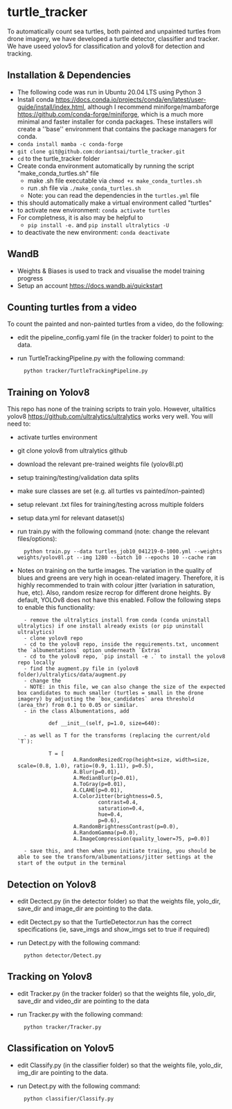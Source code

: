 # turtle_tracker
To automatically count sea turtles, both painted and unpainted turtles from drone imagery, we have developed a turtle detector, classifier and tracker.
We have useed yolov5 for classification and yolov8 for detection and tracking.

## Installation & Dependencies
- The following code was run in Ubuntu 20.04 LTS using Python 3
- Install conda https://docs.conda.io/projects/conda/en/latest/user-guide/install/index.html, although I recommend miniforge/mambaforge https://github.com/conda-forge/miniforge, which is a much more minimal and faster installer for conda packages. These installers will create a ''base'' environment that contains the package managers for conda.
- `conda install mamba -c conda-forge`
- `git clone git@github.com:doriantsai/turtle_tracker.git`
- `cd` to the turtle_tracker folder
- Create conda environment automatically by running the script "make_conda_turtles.sh" file
    - make .sh file executable via `chmod +x make_conda_turtles.sh`
    - run .sh file via `./make_conda_turtles.sh`
    - Note: you can read the dependencies in the `turtles.yml` file
- this should automatically make a virtual environment called "turtles"
- to activate new environment: `conda activate turtles`
- For completness, it is also may be helpful to
    - `pip install -e.` and `pip install ultralytics -U`
- to deactivate the new environment: `conda deactivate`

## WandB
- Weights & Biases is used to track and visualise the model training progress
- Setup an account https://docs.wandb.ai/quickstart

## Counting turtles from a video
To count the painted and non-painted turtles from a video, do the following:
- edit the pipeline_config.yaml file (in the tracker folder) to point to the data.
- run TurtleTrackingPipeline.py with the following command:

        python tracker/TurtleTrackingPipeline.py

## Training on Yolov8
This repo has none of the training scripts to train yolo. However, ultalitics yolov8 https://github.com/ultralytics/ultralytics works very well. You will need to:
- activate turtles environment
- git clone yolov8 from ultralytics github
- download the relevant pre-trained weights file (yolov8l.pt)
- setup training/testing/validation data splits
- make sure classes are set (e.g. all turtles vs painted/non-painted)
- setup relevant .txt files for training/testing across multiple folders
- setup data.yml for relevant dataset(s)
- run train.py with the following command (note: change the relevant files/options): 

        python train.py --data turtles_job10_041219-0-1000.yml --weights weights/yolov8l.pt --img 1280 --batch 10 --epochs 10 --cache ram

- Notes on training on the turtle images. The variation in the quality of blues and greens are very high in ocean-related imagery. Therefore, it is highly recommended to train with colour jitter (variation in saturation, hue, etc). Also, random resize recrop for different drone heights. By default, YOLOv8 does not have this enabled. Follow the following steps to enable this functionality:

        - remove the ultralytics install from conda (conda uninstall ultralytics) if one install already exists (or pip uninstall ultralytics)
        - clone yolov8 repo
        - cd to the yolov8 repo, inside the requirements.txt, uncomment the `albumentations` option underneath `Extras`
        - cd to the yolov8 repo, `pip install -e .` to install the yolov8 repo locally
        - find the augment.py file in (yolov8 folder)/ultralytics/data/augment.py
        - change the 
        - NOTE: in this file, we can also change the size of the expected box candidates to much smaller (turtles = small in the drone imagery) by adjusting the `box_candidates` area threshold (area_thr) from 0.1 to 0.05 or similar.
        - in the class Albumentations, add 

                def __init__(self, p=1.0, size=640):

        - as well as T for the transforms (replacing the current/old `T`):

                T = [
                        A.RandomResizedCrop(height=size, width=size, scale=(0.8, 1.0), ratio=(0.9, 1.11), p=0.5),
                        A.Blur(p=0.01),
                        A.MedianBlur(p=0.01),
                        A.ToGray(p=0.01),
                        A.CLAHE(p=0.01),
                        A.ColorJitter(brightness=0.5,
                                contrast=0.4,
                                saturation=0.4,
                                hue=0.4,
                                p=0.6),
                        A.RandomBrightnessContrast(p=0.0),
                        A.RandomGamma(p=0.0),
                        A.ImageCompression(quality_lower=75, p=0.0)]

        - save this, and then when you initiate traiing, you should be able to see the transform/albumentations/jitter settings at the start of the output in the terminal
        

## Detection on Yolov8
- edit Dectect.py (in the detector folder) so that the weights file, yolo_dir, save_dir and image_dir are pointing to the data.
- edit Dectect.py so that the TurtleDetector.run has the correct specifications (ie, save_imgs and show_imgs set to true if required)  
- run Detect.py with the following command:

        python detector/Detect.py 

## Tracking on Yolov8
- edit Tracker.py (in the tracker folder) so that the weights file, yolo_dir, save_dir and video_dir are pointing to the data
- run Tracker.py with the following command:

        python tracker/Tracker.py

## Classification on Yolov5
- edit Classify.py (in the classifier folder) so that the weights file, yolo_dir, img_dir are pointing to the data.
- run Detect.py with the following command:

        python classifier/Classify.py
  
